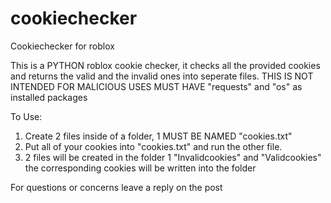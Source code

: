 # cookiechecker
Cookiechecker for roblox

This is a PYTHON roblox cookie checker, it checks all the provided cookies and returns the valid and the invalid ones into seperate files.
THIS IS NOT INTENDED FOR MALICIOUS USES
MUST HAVE "requests" and "os" as installed packages

To Use:
  1. Create 2 files inside of a folder, 1 MUST BE NAMED "cookies.txt"
  2. Put all of your cookies into "cookies.txt" and run the other file.
  3. 2 files will be created in the folder 1 "Invalidcookies" and "Validcookies" the corresponding cookies will be written into the folder
 
 For questions or concerns leave a reply on the post
